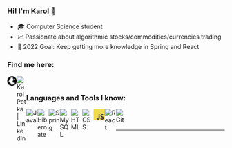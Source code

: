 ### Hi! I'm Karol 👋 

- 🎓 Computer Science student
- 📈 Passionate about algorithmic stocks/commodities/currencies trading
- 🥅 2022 Goal: Keep getting more knowledge in Spring and React

### Find me here:

[<img align="left" target="_blank" alt="petka.it" width="22px" src="https://raw.githubusercontent.com/iconic/open-iconic/master/svg/globe.svg" />][website]
[<img align="left" target="_blank" alt="Karol Petka | LinkedIn" width="22px" src="https://www.vectorlogo.zone/logos/linkedin/linkedin-icon.svg" />][linkedin]

<br />

### Languages and Tools I know:

<img align="left" alt="Java" width="26px" src="https://www.vectorlogo.zone/logos/java/java-icon.svg" />
<img align="left" alt="Hibernate" width="26px" src="https://www.vectorlogo.zone/logos/hibernate/hibernate-icon.svg" />
<img align="left" alt="Spring" width="26px" src="https://www.vectorlogo.zone/logos/springio/springio-icon.svg" />
<img align="left" alt="MySQL" width="26px" src="https://www.vectorlogo.zone/logos/mysql/mysql-official.svg" />
<img align="left" alt="HTML" width="26px" src="https://www.vectorlogo.zone/logos/w3_html5/w3_html5-icon.svg" />
<img align="left" alt="CSS" width="26px" src="https://www.vectorlogo.zone/logos/w3_css/w3_css-icon.svg" />
<img align="left" alt="Javascript" width="26px" src="https://raw.githubusercontent.com/github/explore/80688e429a7d4ef2fca1e82350fe8e3517d3494d/topics/javascript/javascript.png" />
<img align="left" alt="React" width="26px" src="https://www.vectorlogo.zone/logos/reactjs/reactjs-icon.svg" />
<img align="left" alt="Git" width="26px" src="https://www.vectorlogo.zone/logos/git-scm/git-scm-icon.svg" />

<br />
<br />

---

[website]: https://www.petka.it
[linkedin]: https://www.linkedin.com/in/karolpetka
